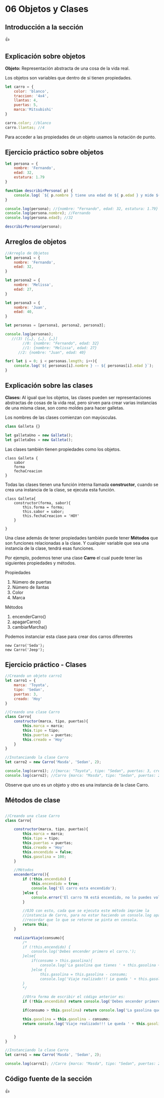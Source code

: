 # 06 Objetos y Clases

## Introducción a la sección
:+1:

## Explicación sobre objetos

**Objeto:** Representación abstracta de una cosa de la vida real.

Los objetos son variables que dentro de sí tienen propiedades.

```js
let carro = {
	color: 'blanco',
	traccion: '4x4',
	llantas: 4,
	puertas: 5,
	marca:'Mitsubishi'
}

carro.color; //blanco
carro.llantas; //4
```

Para acceder a las propiedades de un objeto usamos la notación de punto.

## Ejercicio práctico sobre objetos

```js
let persona = {
	nombre: 'Fernando',
	edad: 32,
	estatura: 1.79
}

function describirPersona( p) {
	console.log( `${ p.nombre } tiene una edad de ${ p.edad } y mide ${ p.estatura}`); //Fernando tiene una edad de 32 y mide 1.79
}

console.log(persona); //{nombre: "Fernando", edad: 32, estatura: 1.79}
console.log(persona.nombre); //Fernando
console.log(persona.edad); //32

describirPersona(persona);
```

## Arreglos de objetos

```js
//Arreglo de Objetos
let persona1 = {
	nombre: 'Fernando',
	edad: 32,
}

let persona2 = {
	nombre: 'Melissa',
	edad: 27,
}

let persona3 = {
	nombre: 'Juan',
	edad: 40,
}

let personas = [persona1, persona2, persona3];

console.log(personas); 
   //(3) [{…}, {…}, {…}]
	    //0: {nombre: "Fernando", edad: 32}
	    //1: {nombre: "Melissa", edad: 27}
      //2: {nombre: "Juan", edad: 40}

for( let i = 0; i < personas.length; i++){
	console.log(`${ personas[i].nombre } -- ${ personas[i].edad }`);
}

```

## Explicación sobre las clases

**Clases:** Al igual que los objetos, las clases pueden ser representaciones abstractas de cosas de la vida real, pero sirven para crear varias instancias de una misma clase, son como moldes para hacer galletas.

Los nombres de las clases comienzan con mayúsculas. 

```js
class Galleta {}

let galletaUno = new Galleta();
let galletaDos = new Galleta();

```

Las clases también tienen propiedades como los objetos.

```
class Galleta {
	sabor
	forma
	fechaCreacion
}
```

Todas las clases tienen una función interna llamada **constructor**, cuando se crea una instancia de la clase, se ejecuta esta función. 

```
class Galleta{
	constructor(forma, sabor){
		this.forma = forma;
		this.sabor = sabor;
		this.fechaCreacion = 'HOY'
	}
	
}
```

Una clase además  de tener propiedades también puede tener **Métodos** que son funciones relacionadas a la clase. Y cualquier variable que sea una instancia de la clase, tendrá esas funciones.

Por ejemplo, podemos tener una clase **Carro** el cual puede tener las siguientes propiedades y métodos.

Propiedades

1. Número de puertas
2. Número de llantas
3. Color
4. Marca

Métodos

1. encenderCarro()
2. apagarCarro()
3. cambiarMarcha()

Podemos instanciar esta clase para crear dos carros diferentes

```
new Carro('Seda');
new Carro('Jeep');
```

## Ejercicio práctico - Clases

```js
//Creando un objeto carro1
let carro1 = {
	marca: 'Toyota',
	tipo: 'Sedan',
	puertas: 3,
	creado: 'Hoy'
}

//Creando una clase Carro
class Carro{
	constructor(marca, tipo, puertas){
		this.marca = marca;
		this.tipo = tipo;
		this.puertas = puertas;
		this.creado = 'Hoy'
	}
}

//Instanciando la clase Carro
let carro2 = new Carro('Masda', 'Sedan', 2);

console.log(carro1); //{marca: "Toyota", tipo: "Sedan", puertas: 3, creado: "Hoy"}
console.log(carro2); //Carro {marca: "Masda", tipo: "Sedan", puertas: 2, creado: "Hoy"}

```

Observe que uno es un objeto y otro es una instancia de la clase Carro.

## Métodos de clase

```js

//Creando una clase Carro
class Carro{

	constructor(marca, tipo, puertas){
		this.marca = marca;
		this.tipo = tipo;
		this.puertas = puertas;
		this.creado = 'Hoy'
		this.encendido = false;
		this.gasolina = 100;
	}

	//Métodos
	encenderCarro(){
		if (!this.encendido) {
			this.encendido = true;
			console.log('El carro esta encendido');
		}else {
			console.error('El carro YA está encendido, no lo puedes volver a encender.')
		}

		//OJO con esto, cada que se ejecuta este método imprime la 
		//instancia de Carro, para no estar haciendo un console.log aparte
		//recordar que lo que se retorne se pinta en consola.
		return this;
	}

	realizarViaje(consumo){
		/*
		if (!this.encendido) {
			console.log('Debes encender primero el carro.');
		}else{
			if(consumo > this.gasolina){
				console.log('La gasolina que tienes ' + this.gasolina + ' no es suficiente para realizar un viaje que consume ' + consumo);
			}else {
				this.gasolina = this.gasolina - consumo;
				console.log('Viaje realizado!!! Le queda ' + this.gasolina + '% de gasolina');
		}
		*/

		//Otra forma de escribir el código anterior es:
		if (!this.encendido) return console.log('Debes encender primero el carro.');

		if(consumo > this.gasolina) return console.log('La gasolina que tienes es de ' + this.gasolina + ' no es suficiente para realizar un viaje que consume ' + consumo);

		this.gasolina = this.gasolina - consumo;
		return console.log('Viaje realizado!!! Le queda ' + this.gasolina + '% de gasolina');


	}
}

//Instanciando la clase Carro
let carro1 = new Carro('Masda', 'Sedan', 2);

console.log(carro1); //Carro {marca: "Masda", tipo: "Sedan", puertas: 2, creado: "Hoy"}
```

## Código fuente de la sección

:+1:
